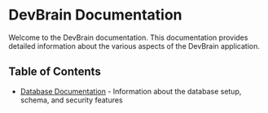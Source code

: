 # DevBrain Documentation

Welcome to the DevBrain documentation. This documentation provides detailed information about the various aspects of the DevBrain application.

## Table of Contents

- [Database Documentation](./database.md) - Information about the database setup, schema, and security features
